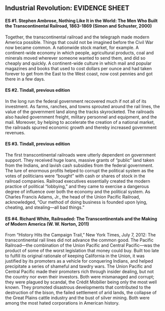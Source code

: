 ## Industrial Revolution: EVIDENCE SHEET

#### ES #1. Stephen Ambrose, Nothing Like It in the World: The Men Who Built the Transcontinental Railroad, 1863-1869 (Simon and Schuster, 2000)
Together, the transcontinental railroad and the telegraph made modern America possible. Things that could not be imagined before the Civil War now became common. A nationwide stock market, for example. A continent-wide economy in which people, agricultural products, coal and minerals moved wherever someone wanted to send them, and did so cheaply and quickly. A continent-wide culture in which mail and popular magazines and books that used to cost dollars per ounce and had taken forever to get from the East to the West coast, now cost pennies and got there in a few days.

#### ES #2. Tindall, previous edition
In the long run the federal government recovered much if not all of its investment. As farms, ranches, and towns sprouted around the rail lines, the value of the government land along the tracks skyrocketed. The railroads also hauled government freight, military personnel and equipment, and the mail. Moreover, by helping to accelerate the creation of a national market, the railroads spurred economic growth and thereby increased government revenues.

#### ES #3. Tindall, previous edition
The first transcontinental railroads were utterly dependent on government support. They received huge loans, massive grants of “public” land taken from the Indians, and lavish cash subsidies from the federal government.
The lure of enormous profits helped to corrupt the political system as the votes of politicians were “bought” with cash or shares of stock in the railroad companies. Railroad executives essentially created the modern practice of political “lobbying,” and they came to exercise a dangerous degree of influence over both the economy and the political system. As Charles Francis Adams, Jr., the head of the Union Pacific Railroad, acknowledged, “Our method of doing business is founded upon lying, cheating, and stealing—all bad things.”

#### ES #4. Richard White, Railroaded: The Transcontinentals and the Making of Modern America (W. W. Norton, 2011)
From “History Hits the Campaign Trail,” New York Times, July 7, 2012:
The transcontinental rail lines did not advance the common good. The Pacific Railroad—the combination of the Union Pacific and Central Pacific—was the product of some of the worst legislation that money could buy. Built too late to fulfill its original rationale of keeping California in the Union, it was justified by its promoters as a vehicle for conquering Indians, and helped precipitate a series of shameful and tawdry wars.
The Union Pacific and Central Pacific made their promoters rich through insider dealing, but not the country nor even their investors. Both were mismanaged and corrupt; they were plagued by scandal, the Crédit Mobilier being only the most well known. They promoted disastrous developments that contributed to the destruction of the bison, the failed settlement of arid lands, the collapse of the Great Plains cattle industry and the bust of silver mining. Both were among the most hated corporations in American history.
